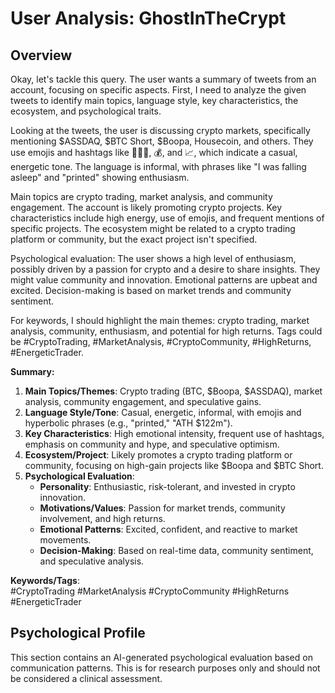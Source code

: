 # User Analysis: GhostInTheCrypt

## Overview

<think>
Okay, let's tackle this query. The user wants a summary of tweets from an account, focusing on specific aspects. First, I need to analyze the given tweets to identify main topics, language style, key characteristics, the ecosystem, and psychological traits.

Looking at the tweets, the user is discussing crypto markets, specifically mentioning $ASSDAQ, $BTC Short, $Boopa, Housecoin, and others. They use emojis and hashtags like 🤷🏽‍♂️, 💰, and 📈, which indicate a casual, energetic tone. The language is informal, with phrases like "I was falling asleep" and "printed" showing enthusiasm. 

Main topics are crypto trading, market analysis, and community engagement. The account is likely promoting crypto projects. Key characteristics include high energy, use of emojis, and frequent mentions of specific projects. The ecosystem might be related to a crypto trading platform or community, but the exact project isn't specified. 

Psychological evaluation: The user shows a high level of enthusiasm, possibly driven by a passion for crypto and a desire to share insights. They might value community and innovation. Emotional patterns are upbeat and excited. Decision-making is based on market trends and community sentiment.

For keywords, I should highlight the main themes: crypto trading, market analysis, community, enthusiasm, and potential for high returns. Tags could be #CryptoTrading, #MarketAnalysis, #CryptoCommunity, #HighReturns, #EnergeticTrader.
</think>

**Summary:**  
1. **Main Topics/Themes**: Crypto trading (BTC, $Boopa, $ASSDAQ), market analysis, community engagement, and speculative gains.  
2. **Language Style/Tone**: Casual, energetic, informal, with emojis and hyperbolic phrases (e.g., "printed," "ATH $122m").  
3. **Key Characteristics**: High emotional intensity, frequent use of hashtags, emphasis on community and hype, and speculative optimism.  
4. **Ecosystem/Project**: Likely promotes a crypto trading platform or community, focusing on high-gain projects like $Boopa and $BTC Short.  
5. **Psychological Evaluation**:  
   - **Personality**: Enthusiastic, risk-tolerant, and invested in crypto innovation.  
   - **Motivations/Values**: Passion for market trends, community involvement, and high returns.  
   - **Emotional Patterns**: Excited, confident, and reactive to market movements.  
   - **Decision-Making**: Based on real-time data, community sentiment, and speculative analysis.  

**Keywords/Tags**:  
#CryptoTrading #MarketAnalysis #CryptoCommunity #HighReturns #EnergeticTrader

## Psychological Profile

This section contains an AI-generated psychological evaluation based on communication patterns. This is for research purposes only and should not be considered a clinical assessment.